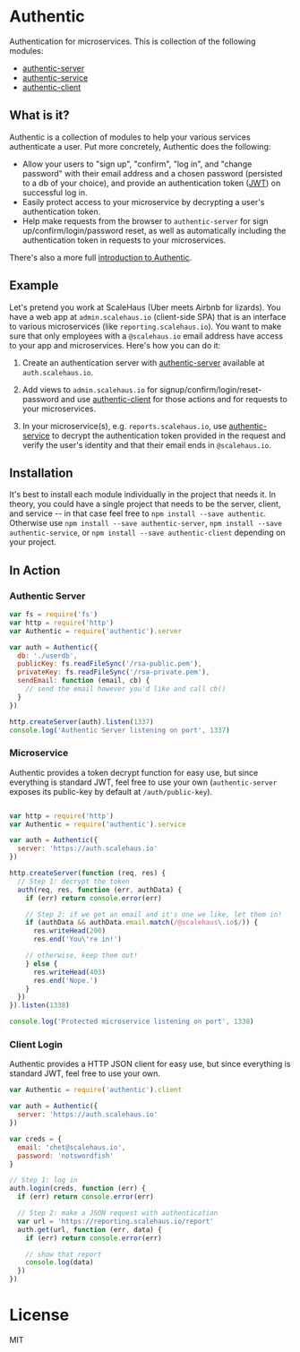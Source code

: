 # Authentic

Authentication for microservices. This is collection of the following modules:

* [authentic-server](https://github.com/davidguttman/authentic-server)
* [authentic-service](https://github.com/davidguttman/authentic-service)
* [authentic-client](https://github.com/davidguttman/authentic-client)

## What is it? ##

Authentic is a collection of modules to help your various services authenticate a user. Put more concretely, Authentic does the following:

* Allow your users to "sign up", "confirm", "log in", and "change password" with their email address and a chosen password (persisted to a db of your choice), and provide an authentication token ([JWT](http://jwt.io)) on successful log in.
* Easily protect access to your microservice by decrypting a user's authentication token.
* Help make requests from the browser to `authentic-server` for sign up/confirm/login/password reset, as well as automatically including the authentication token in requests to your microservices.

There's also a more full [introduction to Authentic](http://dry.ly/authentic).

## Example ##

Let's pretend you work at ScaleHaus (Uber meets Airbnb for lizards). You have a web app at `admin.scalehaus.io` (client-side SPA) that is an interface to various microservices (like `reporting.scalehaus.io`). You want to make sure that only employees with a `@scalehaus.io` email address have access to your app and microservices. Here's how you can do it:

1) Create an authentication server with [authentic-server](https://github.com/davidguttman/authentic-server) available at `auth.scalehaus.io`.

2) Add views to `admin.scalehaus.io` for signup/confirm/login/reset-password and use [authentic-client](https://github.com/davidguttman/authentic-client) for those actions and for requests to your microservices.

3) In your microservice(s), e.g. `reports.scalehaus.io`, use [authentic-service](https://github.com/davidguttman/authentic-service) to decrypt the authentication token provided in the request and verify the user's identity and that their email ends in `@scalehaus.io`.

## Installation ##

It's best to install each module individually in the project that needs it. In theory, you could have a single project that needs to be the server, client, and service -- in that case feel free to `npm install --save authentic`. Otherwise use `npm install --save authentic-server`, `npm install --save authentic-service`, or `npm install --save authentic-client` depending on your project.

## In Action ##

### Authentic Server ###

```js
var fs = require('fs')
var http = require('http')
var Authentic = require('authentic').server

var auth = Authentic({
  db: './userdb',
  publicKey: fs.readFileSync('/rsa-public.pem'),
  privateKey: fs.readFileSync('/rsa-private.pem'),
  sendEmail: function (email, cb) {
    // send the email however you'd like and call cb()
  }
})

http.createServer(auth).listen(1337)
console.log('Authentic Server listening on port', 1337)
```

### Microservice ###

Authentic provides a token decrypt function for easy use, but since everything is standard JWT, feel free to use your own (`authentic-server` exposes its public-key by default at `/auth/public-key`).

```js

var http = require('http')
var Authentic = require('authentic').service

var auth = Authentic({
  server: 'https://auth.scalehaus.io'
})

http.createServer(function (req, res) {
  // Step 1: decrypt the token
  auth(req, res, function (err, authData) {
    if (err) return console.error(err)

    // Step 2: if we get an email and it's one we like, let them in!
    if (authData && authData.email.match(/@scalehaus\.io$/)) {
      res.writeHead(200)
      res.end('You\'re in!')

    // otherwise, keep them out!
    } else {
      res.writeHead(403)
      res.end('Nope.')
    }
  })
}).listen(1338)

console.log('Protected microservice listening on port', 1338)

```

### Client Login ###

Authentic provides a HTTP JSON client for easy use, but since everything is standard JWT, feel free to use your own.

```js
var Authentic = require('authentic').client

var auth = Authentic({
  server: 'https://auth.scalehaus.io'
})

var creds = {
  email: 'chet@scalehaus.io',
  password: 'notswordfish'
}

// Step 1: log in
auth.login(creds, function (err) {
  if (err) return console.error(err)

  // Step 2: make a JSON request with authentication
  var url = 'https://reporting.scalehaus.io/report'
  auth.get(url, function (err, data) {
    if (err) return console.error(err)

    // show that report
    console.log(data)
  })
})

```

# License

MIT
